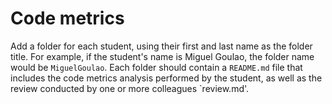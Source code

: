 # Code metrics
Add a folder for each student, using their first and last name as the folder title. 
For example, if the student's name is Miguel Goulao, the folder name would be `MiguelGoulao`.
Each folder should contain a `README.md` file that includes the code metrics analysis performed by the student, as well as the review conducted by one or more colleagues `review.md'.
